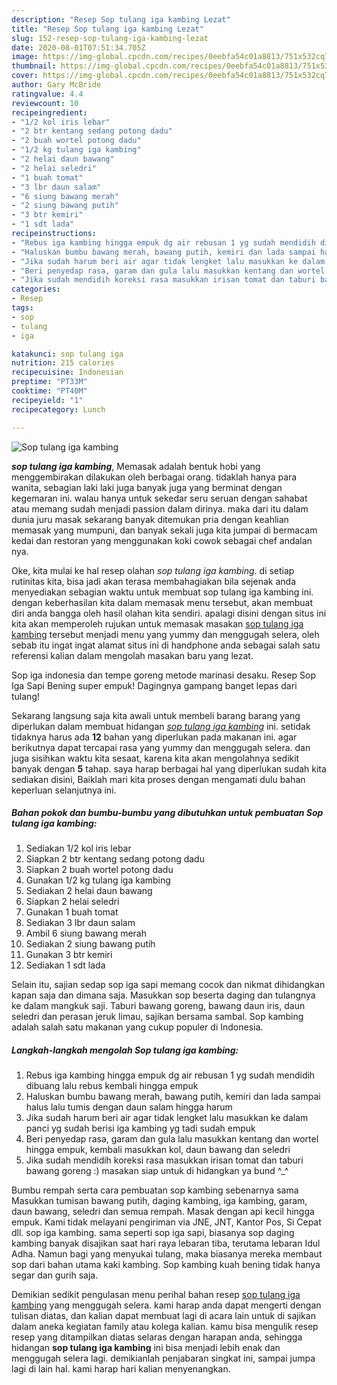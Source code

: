 ```yaml
---
description: "Resep Sop tulang iga kambing Lezat"
title: "Resep Sop tulang iga kambing Lezat"
slug: 152-resep-sop-tulang-iga-kambing-lezat
date: 2020-08-01T07:51:34.705Z
image: https://img-global.cpcdn.com/recipes/0eebfa54c01a8813/751x532cq70/sop-tulang-iga-kambing-foto-resep-utama.jpg
thumbnail: https://img-global.cpcdn.com/recipes/0eebfa54c01a8813/751x532cq70/sop-tulang-iga-kambing-foto-resep-utama.jpg
cover: https://img-global.cpcdn.com/recipes/0eebfa54c01a8813/751x532cq70/sop-tulang-iga-kambing-foto-resep-utama.jpg
author: Gary McBride
ratingvalue: 4.4
reviewcount: 10
recipeingredient:
- "1/2 kol iris lebar"
- "2 btr kentang sedang potong dadu"
- "2 buah wortel potong dadu"
- "1/2 kg tulang iga kambing"
- "2 helai daun bawang"
- "2 helai seledri"
- "1 buah tomat"
- "3 lbr daun salam"
- "6 siung bawang merah"
- "2 siung bawang putih"
- "3 btr kemiri"
- "1 sdt lada"
recipeinstructions:
- "Rebus iga kambing hingga empuk dg air rebusan 1 yg sudah mendidih dibuang lalu rebus kembali hingga empuk"
- "Haluskan bumbu bawang merah, bawang putih, kemiri dan lada sampai halus lalu tumis dengan daun salam hingga harum"
- "Jika sudah harum beri air agar tidak lengket lalu masukkan ke dalam panci yg sudah berisi iga kambing yg tadi sudah empuk"
- "Beri penyedap rasa, garam dan gula lalu masukkan kentang dan wortel hingga empuk, kembali masukkan kol, daun bawang dan seledri"
- "Jika sudah mendidih koreksi rasa masukkan irisan tomat dan taburi bawang goreng :) masakan siap untuk di hidangkan ya bund ^_^"
categories:
- Resep
tags:
- sop
- tulang
- iga

katakunci: sop tulang iga 
nutrition: 215 calories
recipecuisine: Indonesian
preptime: "PT33M"
cooktime: "PT40M"
recipeyield: "1"
recipecategory: Lunch

---
```



![Sop tulang iga kambing](https://img-global.cpcdn.com/recipes/0eebfa54c01a8813/751x532cq70/sop-tulang-iga-kambing-foto-resep-utama.jpg)

<b><i>sop tulang iga kambing</i></b>, Memasak adalah bentuk hobi yang menggembirakan dilakukan oleh berbagai orang. tidaklah hanya para wanita, sebagian laki laki juga banyak juga yang berminat dengan kegemaran ini. walau hanya untuk sekedar seru seruan dengan sahabat atau memang sudah menjadi passion dalam dirinya. maka dari itu dalam dunia juru masak sekarang banyak ditemukan pria dengan keahlian memasak yang mumpuni, dan banyak sekali juga kita jumpai di bermacam kedai dan restoran yang menggunakan koki cowok sebagai chef andalan nya.

Oke, kita mulai ke hal resep olahan <i>sop tulang iga kambing</i>. di setiap rutinitas kita, bisa jadi akan terasa membahagiakan bila sejenak anda menyediakan sebagian waktu untuk membuat sop tulang iga kambing ini. dengan keberhasilan kita dalam memasak menu tersebut, akan membuat diri anda bangga oleh hasil olahan kita sendiri. apalagi disini dengan situs ini kita akan memperoleh rujukan untuk memasak masakan <u>sop tulang iga kambing</u> tersebut menjadi menu yang yummy dan menggugah selera, oleh sebab itu ingat ingat alamat situs ini di handphone anda sebagai salah satu referensi kalian dalam mengolah masakan baru yang lezat.

Sop iga indonesia dan tempe goreng metode marinasi desaku. Resep Sop Iga Sapi Bening super empuk! Dagingnya gampang banget lepas dari tulang!


Sekarang langsung saja kita awali untuk membeli barang barang yang diperlukan dalam membuat hidangan <u><i>sop tulang iga kambing</i></u> ini. setidak tidaknya harus ada <b>12</b> bahan yang diperlukan pada makanan ini. agar berikutnya dapat tercapai rasa yang yummy dan menggugah selera. dan juga sisihkan waktu kita sesaat, karena kita akan mengolahnya sedikit banyak dengan <b>5</b> tahap. saya harap berbagai hal yang diperlukan sudah kita sediakan disini, Baiklah mari kita proses dengan mengamati dulu bahan keperluan selanjutnya ini.

<!--inarticleads1-->

##### Bahan pokok dan bumbu-bumbu yang dibutuhkan untuk pembuatan Sop tulang iga kambing:

1. Sediakan 1/2 kol iris lebar
1. Siapkan 2 btr kentang sedang potong dadu
1. Siapkan 2 buah wortel potong dadu
1. Gunakan 1/2 kg tulang iga kambing
1. Sediakan 2 helai daun bawang
1. Siapkan 2 helai seledri
1. Gunakan 1 buah tomat
1. Sediakan 3 lbr daun salam
1. Ambil 6 siung bawang merah
1. Sediakan 2 siung bawang putih
1. Gunakan 3 btr kemiri
1. Sediakan 1 sdt lada


Selain itu, sajian sedap sop iga sapi memang cocok dan nikmat dihidangkan kapan saja dan dimana saja. Masukkan sop beserta daging dan tulangnya ke dalam mangkuk saji. Taburi bawang goreng, bawang daun iris, daun seledri dan perasan jeruk limau, sajikan bersama sambal. Sop kambing adalah salah satu makanan yang cukup populer di Indonesia. 

<!--inarticleads2-->

##### Langkah-langkah mengolah Sop tulang iga kambing:

1. Rebus iga kambing hingga empuk dg air rebusan 1 yg sudah mendidih dibuang lalu rebus kembali hingga empuk
1. Haluskan bumbu bawang merah, bawang putih, kemiri dan lada sampai halus lalu tumis dengan daun salam hingga harum
1. Jika sudah harum beri air agar tidak lengket lalu masukkan ke dalam panci yg sudah berisi iga kambing yg tadi sudah empuk
1. Beri penyedap rasa, garam dan gula lalu masukkan kentang dan wortel hingga empuk, kembali masukkan kol, daun bawang dan seledri
1. Jika sudah mendidih koreksi rasa masukkan irisan tomat dan taburi bawang goreng :) masakan siap untuk di hidangkan ya bund ^_^


Bumbu rempah serta cara pembuatan sop kambing sebenarnya sama Masukkan tumisan bawang putih, daging kambing, iga kambing, garam, daun bawang, seledri dan semua rempah. Masak dengan api kecil hingga empuk. Kami tidak melayani pengiriman via JNE, JNT, Kantor Pos, Si Cepat dll. sop iga kambing. sama seperti sop iga sapi, biasanya sop daging kambing banyak disajikan saat hari raya lebaran tiba, terutama lebaran Idul Adha. Namun bagi yang menyukai tulang, maka biasanya mereka membaut sop dari bahan utama kaki kambing. Sop kambing kuah bening tidak hanya segar dan gurih saja. 

Demikian sedikit pengulasan menu perihal bahan resep <u>sop tulang iga kambing</u> yang menggugah selera. kami harap anda dapat mengerti dengan tulisan diatas, dan kalian dapat membuat lagi di acara lain untuk di sajikan dalam aneka kegiatan family atau kolega kalian. kamu bisa mengulik resep resep yang ditampilkan diatas selaras dengan harapan anda, sehingga hidangan <b>sop tulang iga kambing</b> ini bisa menjadi lebih enak dan menggugah selera lagi. demikianlah penjabaran singkat ini, sampai jumpa lagi di lain hal. kami harap hari kalian menyenangkan.
